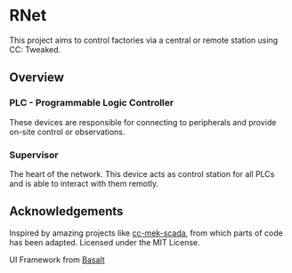 # RNet

This project aims to control factories via a central or remote station using CC: Tweaked.

## Overview

### PLC - Programmable Logic Controller

These devices are responsible for connecting to peripherals and provide on-site control or observations.

### Supervisor

The heart of the network. This device acts as control station for all PLCs and is able to interact with them remotly.

## Acknowledgements

Inspired by amazing projects like [cc-mek-scada](https://github.com/MikaylaFischler/cc-mek-scada), from which parts of code has been adapted. Licensed under the MIT License.

UI Framework from [Basalt](https://basalt.madefor.cc)